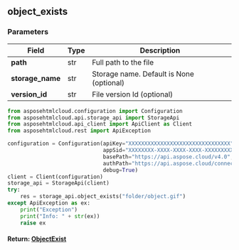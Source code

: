 ## object_exists

### Parameters
| Field             | Type | Description                              |
|-------------------|------|------------------------------------------|
| **path**          | str  | Full path to the file                    |
| **storage_name**  | str  | Storage name. Default is None (optional) |
| **version_id**    | str  | File version Id (optional)               |


```python
from asposehtmlcloud.configuration import Configuration
from asposehtmlcloud.api.storage_api import StorageApi
from asposehtmlcloud.api_client import ApiClient as Client
from asposehtmlcloud.rest import ApiException

configuration = Configuration(apiKey="XXXXXXXXXXXXXXXXXXXXXXXXXXXXXXXX",
                              appSid="XXXXXXXX-XXXX-XXXX-XXXX-XXXXXXXXXXXX",
                              basePath="https://api.aspose.cloud/v4.0",
                              authPath="https://api.aspose.cloud/connect/token",
                              debug=True)
client = Client(configuration)
storage_api = StorageApi(client)
try:
    res = storage_api.object_exists("folder/object.gif")
except ApiException as ex:
    print("Exception")
    print("Info: " + str(ex))
    raise ex
```
#### Return: [ObjectExist](ObjectExist.md)
